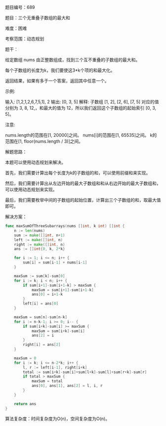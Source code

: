 题目编号：689

题目：三个无重叠子数组的最大和

难度：困难

考察范围：动态规划

题干：

给定数组 nums 由正整数组成，找到三个互不重叠的子数组的最大和。

每个子数组的长度为k，我们要使这3*k个项的和最大化。

返回结果，如果有多于一个答案，返回其中任意一个。

示例:

输入: [1,2,1,2,6,7,5,1], 2
输出: [0, 3, 5]
解释: 子数组 [1, 2], [2, 6], [7, 5] 对应的值分别为 3, 8, 12,，和最大的值为 12，所以我们返回这个子数组的起始索引 [0, 3, 5]。

注意:

nums.length的范围在[1, 20000]之间。
nums[i]的范围在[1, 65535]之间。
k的范围在[1, floor(nums.length / 3)]之间。

解题思路：

本题可以使用动态规划来解决。

首先，我们需要计算出每个长度为k的子数组的和，可以使用前缀和来实现。

然后，我们需要计算出从左边开始的最大子数组和和从右边开始的最大子数组和，可以使用动态规划来实现。

最后，我们需要枚举中间的子数组的起始位置，计算出三个子数组的和，取最大值即可。

解决方案：

```go
func maxSumOfThreeSubarrays(nums []int, k int) []int {
    n := len(nums)
    sum := make([]int, n+1)
    left := make([]int, n)
    right := make([]int, n)
    ans := []int{0, k, 2*k}

    for i := 1; i <= n; i++ {
        sum[i] = sum[i-1] + nums[i-1]
    }

    maxSum := sum[k]-sum[0]
    for i := k; i < n; i++ {
        if sum[i+1]-sum[i+1-k] > maxSum {
            maxSum = sum[i+1]-sum[i+1-k]
            ans[0] = i+1-k
        }
        left[i] = ans[0]
    }

    maxSum = sum[n]-sum[n-k]
    for i := n-k-1; i >= 0; i-- {
        if sum[i+k]-sum[i] >= maxSum {
            maxSum = sum[i+k]-sum[i]
            ans[2] = i
        }
        right[i] = ans[2]
    }

    maxSum = 0
    for i := k; i <= n-2*k; i++ {
        l, r := left[i-1], right[i+k]
        total := sum[i+k]-sum[i]+sum[l+k]-sum[l]+sum[r+k]-sum[r]
        if total > maxSum {
            maxSum = total
            ans[0], ans[1], ans[2] = l, i, r
        }
    }

    return ans
}
```

算法复杂度：时间复杂度为O(n)，空间复杂度为O(n)。